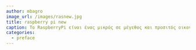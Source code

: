 ```yaml
---
author: mbagro
image_url: /images/rasnew.jpg
title: raspberry pi new
caption: To RaspberryPi είναι ένας μικρός σε μέγεθος και προσιτός οικονομικά υπολογιστής, με έμφαση στην εκμάθηση προγραμματισμού από νέους χρήστες fakdmflka
categories:
  - preface
---
```

